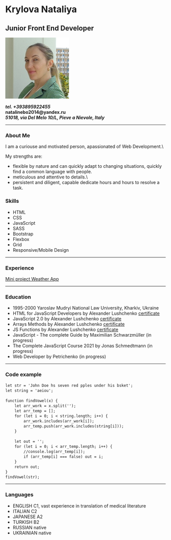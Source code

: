 # Krylova Nataliya

## Junior Front End Developer 

![My photo](profile-min.jpg)

___tel. +393895922455___\
__natalinebo2014@yandex.ru__\
___51018, via Del Melo 10/L, Pieve a Nievole, Italy___

___

### About Me
I am a curiouse and motivated person, apassionated of Web Development.\

My strengths are:

* flexible by nature and can quickly adapt to changing situations,  quickly find a common language with people.
* meticulous and attentive to details.\
* persistent and diligent, capable dedicate hours and hours to resolve a task.

### Skills

* HTML
* CSS
* JavaScript
* SASS
* Bootstrap
* Flexbox
* Grid
* Responsive/Mobile Design
___
### Experience

[Mini project Weather App](https://krylovaweatherproject.netlify.app/?fbclid=IwAR1XM1dpk4FKUHFcXclpjZrJoUAU8kzFz7UbopFM8v8qOR9rE4wyQB_vsZo)

___
### Education

* 1995-2000 Yaroslav Mudryi National Law University, Kharkiv, Ukraine
* HTML for JavaScript Developers by Alexander Lushchenko  [certificate](https://itgid.info/certificate/view?Certificate%5Buid%5D=h276nj5hav)
* JavaScript 2.0 by Alexander Lushchenko  [certificate](https://itgid.info/certificate/view?Certificate%5Buid%5D=cmuweqve8j)
* Arrays Methods by Alexander Lushchenko  [certificate](https://itgid.info/certificate/view?Certificate%5Buid%5D=fqhtz7jzs3) 
* JS Functions by Alexander Lushchenko  [certificate](https://itgid.info/certificate/view?Certificate%5Buid%5D=6kmfcp4bqz)
* JavaScript - The complete Guide by Maximilian Schwarzmüller (in progress)
* The Complete JavaScript Course 2021 by Jonas Schmedtmann (in progress)
* Web Developer by Petrichenko (in progress)
___
### Code example

```
let str = 'John Doe hs seven red pples under his bsket';
let string = 'aeiou';

function findVowel(x) {
    let arr_work = x.split('');
    let arr_temp = [];
    for (let i = 0; i < string.length; i++) {
        arr_work.includes(arr_work[i]);
        arr_temp.push(arr_work.includes(string[i]));
    }
    
    let out = '';
    for (let i = 0; i < arr_temp.length; i++) {
        //console.log(arr_temp[i]);
        if (arr_temp[i] === false) out = i;
    }
    return out;
}
findVowel(str);

```
___
### Languages

* ENGLISH C1, vast experience in translation of medical literature
* ITALIAN C2
* JAPANESE A2
* TURKISH B2
* RUSSIAN native
* UKRAINIAN native
